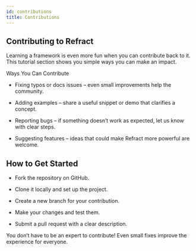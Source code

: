 ```yaml
---
id: contributions
title: Contributions
---
```


## Contributing to Refract

Learning a framework is even more fun when you can contribute back to it. This tutorial section shows you simple ways you can make an impact.

Ways You Can Contribute

- Fixing typos or docs issues – even small improvements help the community.

- Adding examples – share a useful snippet or demo that clarifies a concept.

- Reporting bugs – if something doesn’t work as expected, let us know with clear steps.

- Suggesting features – ideas that could make Refract more powerful are welcome.

## How to Get Started

- Fork the repository on GitHub.

- Clone it locally and set up the project.

- Create a new branch for your contribution.

- Make your changes and test them.

- Submit a pull request with a clear description.

You don’t have to be an expert to contribute! Even small fixes improve the experience for everyone.
